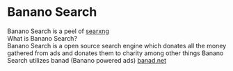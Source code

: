 # Banano Search
Banano Search is a peel of <a href="https://searxng.org">searxng</a>
</br>
What is Banano Search?
</br>
Banano Search is a open source search engine which donates all the money gathered from ads and donates them to charity among other things
Banano Search utilizes banad (Banano powered ads) <a href="http://banad.net">banad.net</a>

